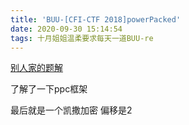 ```yaml
---
title: 'BUU-[CFI-CTF 2018]powerPacked'
date: 2020-09-30 15:14:54
tags: 十月姐姐温柔要求每天一道BUU-re
---
```


[别人家的题解](https://www.cnblogs.com/harmonica11/p/13417084.html)

了解了一下ppc框架

最后就是一个凯撒加密 偏移是2 